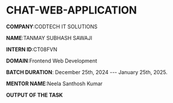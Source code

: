 # CHAT-WEB-APPLICATION

**COMPANY**:CODTECH IT SOLUTIONS

**NAME**:TANMAY SUBHASH SAWAJI

**INTERN ID**:CT08FVN

**DOMAIN**:Frontend Web Development

**BATCH DURATION**: December 25th, 2024 --- January 25th, 2025.

**MENTOR NAME**:Neela Santhosh Kumar

**OUTPUT OF THE TASK**
